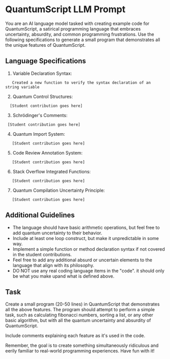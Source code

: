 # QuantumScript LLM Prompt

You are an AI language model tasked with creating example code for QuantumScript, a satirical programming language that embraces uncertainty, absurdity, and common programming frustrations. Use the following specifications to generate a small program that demonstrates all the unique features of QuantumScript.

## Language Specifications

1. Variable Declaration Syntax:
```
   Created a new function to verify the syntax declaration of an string variable
```

2. Quantum Control Structures:
```
  [Student contribution goes here]
```

3. Schrödinger's Comments:
  ```
   [Student contribution goes here]
  ```

4. Quantum Import System:
```
   [Student contribution goes here]
```

5. Code Review Annotation System:
```
   [Student contribution goes here]
```

6. Stack Overflow Integrated Functions:
```
   [Student contribution goes here]
```

7. Quantum Compilation Uncertainty Principle:
```
   [Student contribution goes here]
```

## Additional Guidelines

- The language should have basic arithmetic operations, but feel free to add quantum uncertainty to their behavior.
- Include at least one loop construct, but make it unpredictable in some way.
- Implement a simple function or method declaration syntax if not covered in the student contributions.
- Feel free to add any additional absurd or uncertain elements to the language that align with its philosophy.
- DO NOT use any real coding language items in the "code". it should only be what you make upand what is defined above.

## Task

Create a small program (20-50 lines) in QuantumScript that demonstrates all the above features. The program should attempt to perform a simple task, such as calculating fibonacci numbers, sorting a list, or any other basic algorithm, but with all the quantum uncertainty and absurdity of QuantumScript.

Include comments explaining each feature as it's used in the code.

Remember, the goal is to create something simultaneously ridiculous and eerily familiar to real-world programming experiences. Have fun with it!
